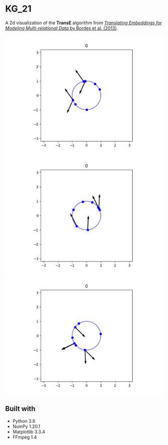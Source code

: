 # KG_21
A 2d visualization of the **TransE** algorithm from [*Translating Embeddings for Modeling Multi-relational Data* by Bordes et al. (2013)](https://proceedings.neurips.cc/paper/2013/file/1cecc7a77928ca8133fa24680a88d2f9-Paper.pdf).

![](example.gif)
![](example1.gif)
![](example2.gif)

## Built with
- Python 3.8
- NumPy 1.20.1  
- Matplotlib 3.3.4   
- FFmpeg 1.4
